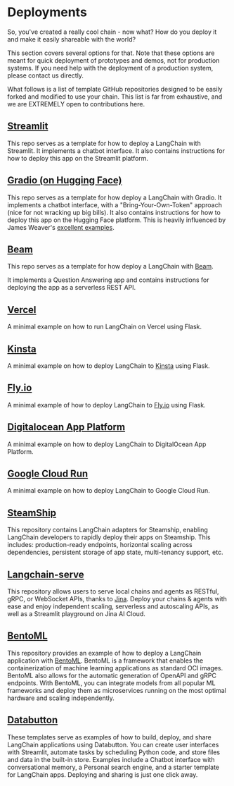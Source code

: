 # Deployments

So, you've created a really cool chain - now what? How do you deploy it and make it easily shareable with the world?

This section covers several options for that. Note that these options are meant for quick deployment of prototypes and demos, not for production systems. If you need help with the deployment of a production system, please contact us directly.

What follows is a list of template GitHub repositories designed to be easily forked and modified to use your chain. This list is far from exhaustive, and we are EXTREMELY open to contributions here.

## [Streamlit](https://github.com/hwchase17/langchain-streamlit-template)

This repo serves as a template for how to deploy a LangChain with Streamlit.
It implements a chatbot interface.
It also contains instructions for how to deploy this app on the Streamlit platform.

## [Gradio (on Hugging Face)](https://github.com/hwchase17/langchain-gradio-template)

This repo serves as a template for how deploy a LangChain with Gradio.
It implements a chatbot interface, with a "Bring-Your-Own-Token" approach (nice for not wracking up big bills).
It also contains instructions for how to deploy this app on the Hugging Face platform.
This is heavily influenced by James Weaver's [excellent examples](https://huggingface.co/JavaFXpert).

## [Beam](https://github.com/slai-labs/get-beam/tree/main/examples/langchain-question-answering)

This repo serves as a template for how deploy a LangChain with [Beam](https://beam.cloud).

It implements a Question Answering app and contains instructions for deploying the app as a serverless REST API.

## [Vercel](https://github.com/homanp/vercel-langchain)

A minimal example on how to run LangChain on Vercel using Flask.

## [Kinsta](https://github.com/kinsta/hello-world-langchain)

A minimal example on how to deploy LangChain to [Kinsta](https://kinsta.com) using Flask.

## [Fly.io](https://github.com/fly-apps/hello-fly-langchain)

A minimal example of how to deploy LangChain to [Fly.io](https://fly.io/) using Flask.

## [Digitalocean App Platform](https://github.com/homanp/digitalocean-langchain)

A minimal example on how to deploy LangChain to DigitalOcean App Platform.

## [Google Cloud Run](https://github.com/homanp/gcp-langchain)

A minimal example on how to deploy LangChain to Google Cloud Run.

## [SteamShip](https://github.com/steamship-core/steamship-langchain/)

This repository contains LangChain adapters for Steamship, enabling LangChain developers to rapidly deploy their apps on Steamship. This includes: production-ready endpoints, horizontal scaling across dependencies, persistent storage of app state, multi-tenancy support, etc.

## [Langchain-serve](https://github.com/jina-ai/langchain-serve)

This repository allows users to serve local chains and agents as RESTful, gRPC, or WebSocket APIs, thanks to [Jina](https://docs.jina.ai/). Deploy your chains & agents with ease and enjoy independent scaling, serverless and autoscaling APIs, as well as a Streamlit playground on Jina AI Cloud.

## [BentoML](https://github.com/ssheng/BentoChain)

This repository provides an example of how to deploy a LangChain application with [BentoML](https://github.com/bentoml/BentoML). BentoML is a framework that enables the containerization of machine learning applications as standard OCI images. BentoML also allows for the automatic generation of OpenAPI and gRPC endpoints. With BentoML, you can integrate models from all popular ML frameworks and deploy them as microservices running on the most optimal hardware and scaling independently.

## [Databutton](https://databutton.com/home?new-data-app=true)

These templates serve as examples of how to build, deploy, and share LangChain applications using Databutton. You can create user interfaces with Streamlit, automate tasks by scheduling Python code, and store files and data in the built-in store. Examples include a Chatbot interface with conversational memory, a Personal search engine, and a starter template for LangChain apps. Deploying and sharing is just one click away.
